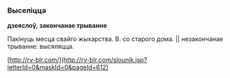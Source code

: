 ### Выселіцца
**дзеяслоў, закончанае трыванне**

Пакінуць месца свайго жыхарства. В. со старого дома. || незакончанае трыванне: высяляцца.

<a rel="author">[http://rv-blr.com/](http://rv-blr.com/slounik.jsp?letterId=0&maskId=0&pageId=612)</a>
